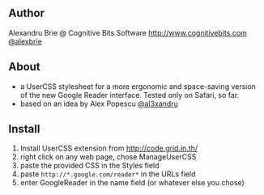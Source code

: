 Author
---
Alexandru Brie @ Cognitive Bits Software http://www.cognitivebits.com
[@alexbrie](http://twitter.com/alexbrie)

About
---
- a UserCSS stylesheet for a more ergonomic and space-saving version of the new Google Reader interface. Tested only on Safari, so far.
- based on an idea by Alex Popescu [@al3xandru](http://twitter.com/@al3xandru)

Install
---
1. Install UserCSS extension from http://code.grid.in.th/ 
2. right click on any web page, chose ManageUserCSS
3. paste the provided CSS in the Styles field
4. paste `http://*.google.com/reader*` in the URLs field
5. enter GoogleReader in the name field (or whatever else you chose)
